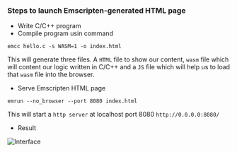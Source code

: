 ### Steps to launch Emscripten-generated HTML page

- Write C/C++ program
- Compile program usin command </br>

```
emcc hello.c -s WASM=1 -o index.html
```
This will generate three files. A `HTML` file to show our content, `wasm` file which will content our logic written in C/C++ and a `JS` file which will help us to load that `wasm` file into the browser.


- Serve Emscripten HTML page</br>

```
emrun --no_browser --port 8080 index.html
```

This will start a `http server` at localhost port 8080 `http://0.0.0.0:8080/`

- Result </br>

![Interface](./defaul_template.png)
